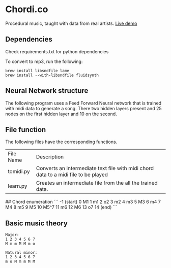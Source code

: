 # Chordi.co
Procedural music, taught with data from real artists. <a href="http://chordi.co">Live demo</a>

## Dependencies
Check requirements.txt for python dependencies

To convert to mp3, run the following:
```
brew install libsndfile lame
brew install --with-libsndfile fluidsynth
```


## Neural Network structure
The following program uses a Feed Forward Neural network that is trained with
midi data to generate a song. There two  hidden layers present and
25 nodes on the first hidden layer and 10 on the second.

## File function
The following files have the corresponding functions.
<table>
  <tr><td>File Name</td> <td>Description</td></tr>
  <tr><td>tomidi.py</td> <td>Converts an intermediate text file with midi chord
  data to a midi file to be played</td></tr>
  <tr><td>learn.py</td>  <td>Creates an intermediate file from the all the trained data.</td></tr>
</table>
## Chord enumeration
```
-1   (start)
0    M1
1    m1
2    o2
3    m2
4    m3
5    M3
6    m4
7    M4
8    m5
9    M5
10   M5^7
11   m6
12   M6
13   o7
14   (end)
```

## Basic music theory
```
Major:
1 2 3 4 5 6 7
M m m M M m o

Natural minor:
1 2 3 4 5 6 7
m o M m m M M
```
